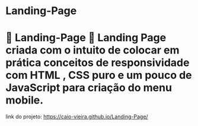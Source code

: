 # Landing-Page

# 📱 Landing-Page 📱 Landing Page criada com o intuito de colocar em prática conceitos de responsividade com HTML , CSS puro e um pouco de JavaScript para criação do menu mobile. 
link do projeto: https://caio-vieira.github.io/Landing-Page/

